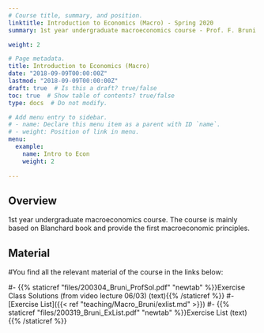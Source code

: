 ```yaml
---
# Course title, summary, and position.
linktitle: Introduction to Economics (Macro) - Spring 2020
summary: 1st year undergraduate macroeconomics course - Prof. F. Bruni

weight: 2

# Page metadata.
title: Introduction to Economics (Macro)
date: "2018-09-09T00:00:00Z"
lastmod: "2018-09-09T00:00:00Z"
draft: true  # Is this a draft? true/false
toc: true  # Show table of contents? true/false
type: docs  # Do not modify.

# Add menu entry to sidebar.
# - name: Declare this menu item as a parent with ID `name`.
# - weight: Position of link in menu.
menu:
  example:
    name: Intro to Econ
    weight: 2
    
---
```


## Overview
1st year undergraduate macroeconomics course. The course is mainly based on Blanchard book and provide the first macroeconomic principles. 

## Material
#You find all the relevant material of the course in the links below:

#- {{% staticref "files/200304_Bruni_ProfSol.pdf" "newtab" %}}Exercise Class Solutions (from video lecture 06/03) (text){{% /staticref %}}
#- [Exercise List]({{< ref "teaching/Macro_Bruni/exlist.md" >}})
#- {{% staticref "files/200319_Bruni_ExList.pdf" "newtab" %}}Exercise List (text){{% /staticref %}}
